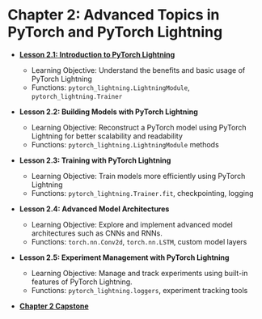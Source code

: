 # Chapter 2: Advanced Topics in PyTorch and PyTorch Lightning
- **[Lesson 2.1: Introduction to PyTorch Lightning](https://drive.google.com/file/d/1pq5FQETP24-Tj-txXhJwHbArjiLB4Q00/view)**
  - Learning Objective: Understand the benefits and basic usage of PyTorch Lightning 
  - Functions: `pytorch_lightning.LightningModule`, `pytorch_lightning.Trainer`
    
- **Lesson 2.2: Building Models with PyTorch Lightning**
  - Learning Objective: Reconstruct a PyTorch model using PyTorch Lightning for better scalability and readability
  - Functions: `pytorch_lightning.LightningModule` methods
    
- **Lesson 2.3: Training with PyTorch Lightning**
  - Learning Objective: Train models more efficiently using PyTorch Lightning
  - Functions: `pytorch_lightning.Trainer.fit`, checkpointing, logging
    
- **Lesson 2.4: Advanced Model Architectures**
  - Learning Objective: Explore and implement advanced model architectures such as CNNs and RNNs.
  - Functions: `torch.nn.Conv2d`, `torch.nn.LSTM`, custom model layers
    
- **Lesson 2.5: Experiment Management with PyTorch Lightning**
  - Learning Objective: Manage and track experiments using built-in features of PyTorch Lightning.
  - Functions: `pytorch_lightning.loggers`, experiment tracking tools
    
- **[Chapter 2 Capstone](https://github.com/bidata-io/dc-scalable-ai/blob/main/ch_2/capstone/README.md)**
